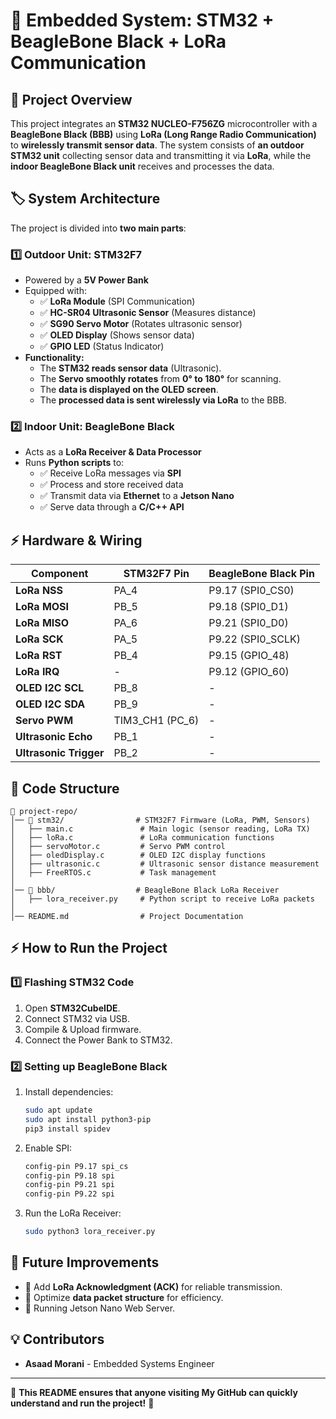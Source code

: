 # 🚀 Embedded System: STM32 + BeagleBone Black + LoRa Communication

## 📌 Project Overview

This project integrates an **STM32 NUCLEO-F756ZG** microcontroller with a **BeagleBone Black (BBB)** using **LoRa (Long Range Radio Communication)** to **wirelessly transmit sensor data**. The system consists of **an outdoor STM32 unit** collecting sensor data and transmitting it via **LoRa**, while the **indoor BeagleBone Black unit** receives and processes the data.

## 🏷 System Architecture

The project is divided into **two main parts**:

### **1️⃣ Outdoor Unit: STM32F7**

- Powered by a **5V Power Bank**
- Equipped with:
  - ✅ **LoRa Module** (SPI Communication)
  - ✅ **HC-SR04 Ultrasonic Sensor** (Measures distance)
  - ✅ **SG90 Servo Motor** (Rotates ultrasonic sensor)
  - ✅ **OLED Display** (Shows sensor data)
  - ✅ **GPIO LED** (Status Indicator)
- **Functionality:**
  - The **STM32 reads sensor data** (Ultrasonic).
  - The **Servo smoothly rotates** from **0° to 180°** for scanning.
  - The **data is displayed on the OLED screen**.
  - The **processed data is sent wirelessly via LoRa** to the BBB.

### **2️⃣ Indoor Unit: BeagleBone Black**

- Acts as a **LoRa Receiver & Data Processor**
- Runs **Python scripts** to:
  - ✅ Receive LoRa messages via **SPI**
  - ✅ Process and store received data
  - ✅ Transmit data via **Ethernet** to a **Jetson Nano**
  - ✅ Serve data through a **C/C++ API**

## ⚡ Hardware & Wiring

| **Component**          | **STM32F7 Pin**   | **BeagleBone Black Pin** |
| ---------------------- | ----------------- | ------------------------ |
| **LoRa NSS**           | PA\_4             | P9.17 (SPI0\_CS0)        |
| **LoRa MOSI**          | PB\_5             | P9.18 (SPI0\_D1)         |
| **LoRa MISO**          | PA\_6             | P9.21 (SPI0\_D0)         |
| **LoRa SCK**           | PA\_5             | P9.22 (SPI0\_SCLK)       |
| **LoRa RST**           | PB\_4             | P9.15 (GPIO\_48)         |
| **LoRa IRQ**           | -	             | P9.12 (GPIO\_60)         |
| **OLED I2C SCL**       | PB\_8             | -                        |
| **OLED I2C SDA**       | PB\_9             | -                        |
| **Servo PWM**          | TIM3\_CH1 (PC\_6) | -                        |
| **Ultrasonic Echo**    | PB\_1             | -                        |
| **Ultrasonic Trigger** | PB\_2             | -                        |

## 📝 Code Structure

```
📂 project-repo/
│️── 📂 stm32/                # STM32F7 Firmware (LoRa, PWM, Sensors)
│️   ├── main.c               # Main logic (sensor reading, LoRa TX)
│️   ├── loRa.c               # LoRa communication functions
│️   ├── servoMotor.c         # Servo PWM control
│️   ├── oledDisplay.c        # OLED I2C display functions
│️   ├── ultrasonic.c         # Ultrasonic sensor distance measurement
│️   ├── FreeRTOS.c           # Task management
│️
│️── 📂 bbb/                  # BeagleBone Black LoRa Receiver
│️   ├── lora_receiver.py     # Python script to receive LoRa packets
│️
│️── README.md                # Project Documentation
```

## ⚡ How to Run the Project

### **1️⃣ Flashing STM32 Code**

1. Open **STM32CubeIDE**.
2. Connect STM32 via USB.
3. Compile & Upload firmware.
4. Connect the Power Bank to STM32.

### **2️⃣ Setting up BeagleBone Black**

1. Install dependencies:
   ```sh
   sudo apt update
   sudo apt install python3-pip
   pip3 install spidev
   ```
2. Enable SPI:
   ```sh
   config-pin P9.17 spi_cs
   config-pin P9.18 spi
   config-pin P9.21 spi
   config-pin P9.22 spi
   ```
3. Run the LoRa Receiver:
   ```sh
   sudo python3 lora_receiver.py
   ```

## 🎯 Future Improvements

- 🔹 Add **LoRa Acknowledgment (ACK)** for reliable transmission.
- 🔹 Optimize **data packet structure** for efficiency.
- 🔹 Running Jetson Nano Web Server.

## 💡 Contributors

- **Asaad Morani** - Embedded Systems Engineer

---

🚀 **This README ensures that anyone visiting My GitHub can quickly understand and run the project!** 🎯



